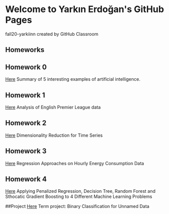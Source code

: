 
# Welcome to Yarkın Erdoğan's GitHub Pages
fall20-yarkiinn created by GitHub Classroom

## Homeworks

## Homework 0
[Here](https://bu-ie-582.github.io/fall20-yarkiinn/files/Example_HW0)  Summary of 5 interesting examples of artificial intelligence.



## Homework 1
[Here](https://bu-ie-582.github.io/fall20-yarkiinn/files/Homework_1.html) Analysis of English Premier League data



## Homework 2
[Here](https://bu-ie-582.github.io/fall20-yarkiinn/files/Homework2.html) Dimensionality Reduction for Time Series



## Homework 3
[Here](https://bu-ie-582.github.io/fall20-yarkiinn/files/Homework3.html) Regression Approaches on Hourly Energy Consumption Data



## Homework 4
[Here](https://bu-ie-582.github.io/fall20-yarkiinn/files/Homework4.html) Applying Penalized Regression, Decision Tree, Random Forest and Sthocatic Gradient Boosting to 4 Different Machine Learning Problems

##Project
[Here](https://bu-ie-582.github.io/fall20-yarkiinn/files/IE_582_Final_Project_Frankenstein.html) Term project: Binary Classification for Unnamed Data
